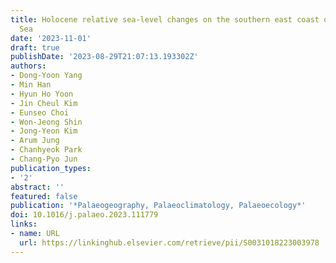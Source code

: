 ```yaml
---
title: Holocene relative sea-level changes on the southern east coast of the Yellow
  Sea
date: '2023-11-01'
draft: true
publishDate: '2023-08-29T21:07:13.193302Z'
authors:
- Dong-Yoon Yang
- Min Han
- Hyun Ho Yoon
- Jin Cheul Kim
- Eunseo Choi
- Won-Jeong Shin
- Jong-Yeon Kim
- Arum Jung
- Chanhyeok Park
- Chang-Pyo Jun
publication_types:
- '2'
abstract: ''
featured: false
publication: '*Palaeogeography, Palaeoclimatology, Palaeoecology*'
doi: 10.1016/j.palaeo.2023.111779
links:
- name: URL
  url: https://linkinghub.elsevier.com/retrieve/pii/S0031018223003978
---
```


